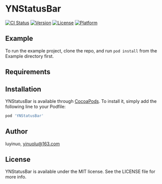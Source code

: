 # YNStatusBar

[![CI Status](https://img.shields.io/travis/luyinuo/YNStatusBar.svg?style=flat)](https://travis-ci.org/luyinuo/YNStatusBar)
[![Version](https://img.shields.io/cocoapods/v/YNStatusBar.svg?style=flat)](https://cocoapods.org/pods/YNStatusBar)
[![License](https://img.shields.io/cocoapods/l/YNStatusBar.svg?style=flat)](https://cocoapods.org/pods/YNStatusBar)
[![Platform](https://img.shields.io/cocoapods/p/YNStatusBar.svg?style=flat)](https://cocoapods.org/pods/YNStatusBar)

## Example

To run the example project, clone the repo, and run `pod install` from the Example directory first.

## Requirements

## Installation

YNStatusBar is available through [CocoaPods](https://cocoapods.org). To install
it, simply add the following line to your Podfile:

```ruby
pod 'YNStatusBar'
```

## Author

luyinuo, yinuolu@163.com

## License

YNStatusBar is available under the MIT license. See the LICENSE file for more info.
